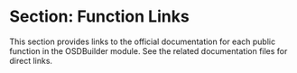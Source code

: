 # Section: Function Links

This section provides links to the official documentation for each public function in the OSDBuilder module. See the related documentation files for direct links.
